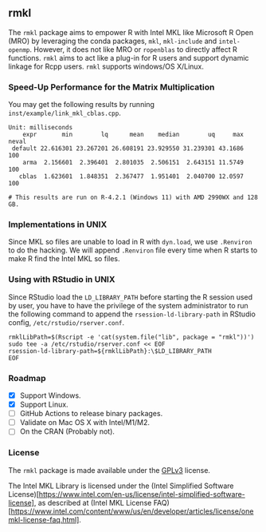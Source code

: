 ## rmkl

The `rmkl` package aims to empower R with Intel MKL like Microsoft R Open (MRO) by leveraging the conda packages, `mkl`, `mkl-include` and `intel-openmp`. However, it does not like MRO or `ropenblas` to directly affect R functions. `rmkl` aims to act like a plug-in for R users and support dynamic linkage for Rcpp users. `rmkl` supports windows/OS X/Linux.

### Speed-Up Performance for the Matrix Multiplication

You may get the following results by running `inst/example/link_mkl_cblas.cpp`.

```
Unit: milliseconds
    expr       min        lq      mean    median        uq     max neval
 default 22.616301 23.267201 26.608191 23.929550 31.239301 43.1686   100
    arma  2.156601  2.396401  2.801035  2.506151  2.643151 11.5749   100
   cblas  1.623601  1.848351  2.367477  1.951401  2.040700 12.0597   100
   
# This results are run on R-4.2.1 (Windows 11) with AMD 2990WX and 128 GB.
```

### Implementations in UNIX

Since MKL so files are unable to load in R with `dyn.load`, we use `.Renviron` to do the hacking. We will append `.Renviron` file every time when R starts to make R find the Intel MKL so files.

### Using with RStudio in UNIX

Since RStudio load the `LD_LIBRARY_PATH` before starting the R session used by user, you have to have the privilege of the system administrator to run the following command to append the `rsession-ld-library-path` in RStudio config, `/etc/rstudio/rserver.conf`.

```shell
rmklLibPath=$(Rscript -e 'cat(system.file("lib", package = "rmkl"))')
sudo tee -a /etc/rstudio/rserver.conf << EOF
rsession-ld-library-path=${rmklLibPath}:\$LD_LIBRARY_PATH
EOF
```

### Roadmap

- [x] Support Windows.
- [x] Support Linux.
- [ ] GitHub Actions to release binary packages.
- [ ] Validate on Mac OS X with Intel/M1/M2.
- [ ] On the CRAN (Probably not).

### License

The `rmkl` package is made available under the [GPLv3](https://www.gnu.org/licenses/gpl-3.0.html) license.

The Intel MKL Library is licensed under the (Intel Simplified Software License)[https://www.intel.com/en-us/license/intel-simplified-software-license], as described at (Intel MKL License FAQ)[https://www.intel.com/content/www/us/en/developer/articles/license/onemkl-license-faq.html].
